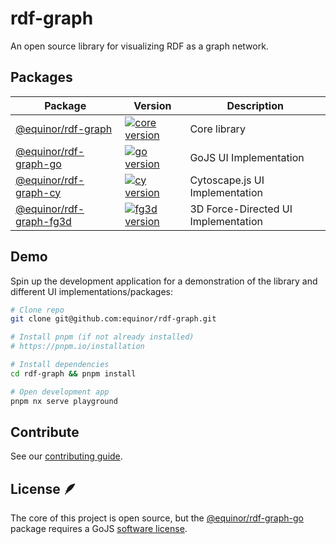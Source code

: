 # rdf-graph

An open source library for visualizing RDF as a graph network.

## Packages

| Package  | Version | Description |
| ------------- | ------------- | ------------- |
| [@equinor/rdf-graph](libs/core/) | [![core version](https://img.shields.io/npm/v/@equinor/rdf-graph)](libs/core/CHANGELOG.md) | Core library |
| [@equinor/rdf-graph-go](libs/go/) | [![go version](https://img.shields.io/npm/v/@equinor/rdf-graph)](libs/go/CHANGELOG.md) | GoJS UI Implementation |
| [@equinor/rdf-graph-cy](libs/cy/) | [![cy version](https://img.shields.io/npm/v/@equinor/rdf-graph)](libs/cy/CHANGELOG.md) | Cytoscape.js UI Implementation |
| [@equinor/rdf-graph-fg3d](libs/fg3d/) | [![fg3d version](https://img.shields.io/npm/v/@equinor/rdf-graph)](libs/fg3d/CHANGELOG.md) | 3D Force-Directed UI Implementation |

## Demo

Spin up the development application for a demonstration of the library and different UI implementations/packages:

```sh
# Clone repo
git clone git@github.com:equinor/rdf-graph.git

# Install pnpm (if not already installed)
# https://pnpm.io/installation

# Install dependencies 
cd rdf-graph && pnpm install

# Open development app
pnpm nx serve playground
```

## Contribute

See our [contributing guide](CONTRIBUTING.md).

## License 🪶

The core of this project is open source, but the [@equinor/rdf-graph-go](https://www.npmjs.com/package/@equinor/rdf-graph-go) package requires a GoJS [software license](https://gojs.net/latest/license.html).

